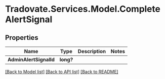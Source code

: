 # Tradovate.Services.Model.CompleteAlertSignal
## Properties

Name | Type | Description | Notes
------------ | ------------- | ------------- | -------------
**AdminAlertSignalId** | **long?** |  | 

[[Back to Model list]](../README.md#documentation-for-models) [[Back to API list]](../README.md#documentation-for-api-endpoints) [[Back to README]](../README.md)

